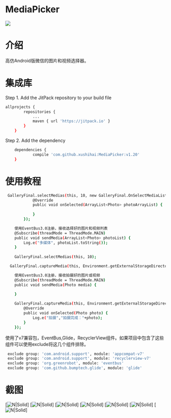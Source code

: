 # MediaPicker
[![](https://jitpack.io/v/xushihai/MediaPicker.svg)](https://jitpack.io/#xushihai/MediaPicker)

# 介绍
高仿Android版微信的图片和视频选择器。

# 集成库
Step 1. Add the JitPack repository to your build file 
```sh
allprojects {
		repositories {
			...
			maven { url 'https://jitpack.io' }
		}
	}
```
Step 2. Add the dependency
```sh
	dependencies {
	        compile 'com.github.xushihai:MediaPicker:v1.20'
	}

```
# 使用教程

```sh
 GalleryFinal.selectMedias(this, 10, new GalleryFinal.OnSelectMediaListener() {
            @Override
            public void onSelected(ArrayList<Photo> photoArrayList) {
                
            }
        });
```


```sh
    使用EventBus3.0注册，接收选择好的图片和视频列表
    @Subscribe(threadMode = ThreadMode.MAIN)
    public void sendMedia(ArrayList<Photo> photoList) {
        Log.e("多媒体", photoList.toString());
    }
    
    GalleryFinal.selectMedias(this, 10);
```

```sh
  GalleryFinal.captureMedia(this, Environment.getExternalStorageDirectory().getAbsolutePath()，10*1000);
```

```sh
    使用EventBus3.0注册，接收拍摄好的图片或视频
    @Subscribe(threadMode = ThreadMode.MAIN)
    public void sendMedia(Photo media) {
         
    }
```

```sh
    GalleryFinal.captureMedia(this, Environment.getExternalStorageDirectory().getAbsolutePath(), new GalleryFinal.OnCaptureListener() {
        @Override
        public void onSelected(Photo photo) {
            Log.e("拍摄","拍摄完成："+photo);
        }
    });
```
使用了v7兼容包，EventBus,Glide，RecyclerView组件。如果项目中包含了这些组件可以使用exclude将这几个组件排除。
```sh
 exclude group: 'com.android.support', module: 'appcompat-v7'
 exclude group: 'com.android.support', module: 'recyclerview-v7'
 exclude group: 'org.greenrobot', module: 'eventbus'
 exclude group: 'com.github.bumptech.glide', module: 'glide'
 ```
 
 # 截图
 [![N|Solid](https://github.com/xushihai/MediaPicker/blob/master/shotcuts/device-2017-03-20-112104.png)]
[![N|Solid](https://github.com/xushihai/MediaPicker/blob/master/shotcuts/device-2017-03-20-112114.png)]
[![N|Solid](https://github.com/xushihai/MediaPicker/blob/master/shotcuts/device-2017-03-20-112128.png)]
[![N|Solid](https://github.com/xushihai/MediaPicker/blob/master/shotcuts/device-2017-03-20-112139.png)]
[![N|Solid](https://github.com/xushihai/MediaPicker/blob/master/shotcuts/device-2017-06-15-141529.png)]
[![N|Solid](https://github.com/xushihai/MediaPicker/blob/master/shotcuts/device-2017-06-15-141549.png)]
[![N|Solid](https://github.com/xushihai/MediaPicker/blob/master/shotcuts/device-2017-06-15-141606.png)]
